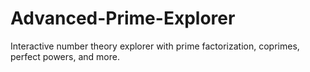 # Advanced-Prime-Explorer
Interactive number theory explorer with prime factorization, coprimes, perfect powers, and more.
